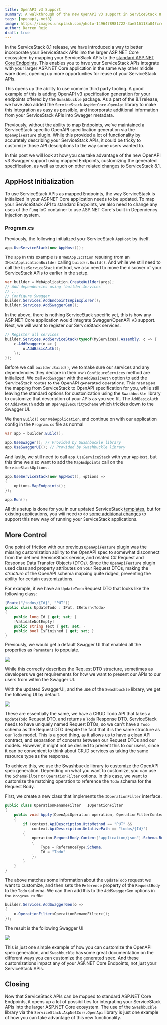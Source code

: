 ```yaml
---
title: OpenAPI v3 Support
summary: A walkthrough of the new OpenAPI v3 support in ServiceStack 8.1
tags: [openapi,.net8]
image: https://images.unsplash.com/photo-1496478981722-3ae516118a04?crop=entropy&fit=crop&h=1000&w=2000
author: Darren Reid
draft: true
---
```


In the ServiceStack 8.1 release, we have introduced a way to better incorporate your ServiceStack APIs into the larger ASP.NET Core ecosystem by mapping your ServiceStack APIs to the [standard ASP.NET Core Endpoints](https://learn.microsoft.com/en-us/aspnet/core/fundamentals/routing?view=aspnetcore-8.0#endpoints). This enables you to have your ServiceStack APIs integrate with your larger ASP.NET Core application in the same way other middle ware does, opening up more opportunities for reuse of your ServiceStack APIs.

This opens up the ability to use common third party tooling. A good example of this is adding OpenAPI v3 specification generation for your endpoints offered by the `Swashbuckle` package. As a part of the 8.1 release, we have also added the `ServiceStack.AspNetCore.OpenApi` library to make this integration as easy as possible, and incorporate additional information from your ServiceStack APIs into Swagger metadata.

Previously, without the ability to map Endpoints, we've maintained a ServiceStack specific OpenAPI specification generation via the `OpenApiFeature` plugin. While this provided a lot of functionality by accurately describing your ServiceStack APIs, it could be tricky to customize those API descriptions to the way some users wanted to.

In this post we will look at how you can take advantage of the new OpenAPI v3 Swagger support using mapped Endpoints, customizing the generated specification, as well as touch on other related changes to ServiceStack 8.1.

## AppHost Initialization

To use ServiceStack APIs as mapped Endpoints, the way ServiceStack is initialized in your ASPNET Core application needs to be updated. To map your ServiceStack API to standard Endpoints, we also need to change any uses of the `Funq` IoC container to use ASP.NET Core's built in Dependency Injection system.

### Program.cs

Previously, the following initialized your ServiceStack `AppHost` by itself.

```csharp
app.UseServiceStack(new AppHost());
```

The `app` in this example is a `WebApplication` resulting from an `IHostApplicationBuilder` calling `builder.Build()`. And while we still need to call the `UseServiceStack` method, we also need to move the discover of your ServiceStack APIs to earlier in the setup.

```csharp
var builder = WebApplication.CreateBuilder(args);
// Add dependencies using `builder.Services`
// ...
// Configure Swagger
builder.Services.AddEndpointsApiExplorer();
builder.Services.AddSwaggerGen();
```

In the above, there is nothing ServiceStack specific yet, this is how any ASP.NET Core application would integrate Swagger/OpenAPI v3 support. Next, we will want to register our ServiceStack services.

```csharp
// Register all services
builder.Services.AddServiceStack(typeof(MyServices).Assembly, c => {
    c.AddSwagger(o => {
        o.AddBasicAuth();
    });
});
```

Before we call `builder.Build()`, we to make sure our services and any dependencies they declare in their own `ConfigureServices` method are initialized. We call `AddSwagger` with the `AddBasicAuth` option to add the ServiceStack routes to the OpenAPI generated operations. This manages the mapping from ServiceStack to OpenAPI specification for you, while still leaving the standard options for customization using the `Swashbuckle` library to customize that description of your APIs as you see fit. The `AddBasicAuth` or `AddJwtAuth` adds an `OpenApiSecurityScheme` which trickles down to the Swagger UI.

We then `Build()` our `WebApplication`, and continue on with our application config in the `Program.cs` file as normal.

```csharp
var app = builder.Build();

app.UseSwagger(); // Provided by Swashbuckle library
app.UseSwaggerUI(); // Provided by Swashbuckle library
```

And lastly, we still need to call `app.UseServiceStack` with your `AppHost`, but this time we also want to add the `MapEndpoints` call on the `ServiceStackOptions`.

```csharp
app.UseServiceStack(new AppHost(), options =>
{
    options.MapEndpoints();
});

app.Run();
```

All this setup is done for you in our updated ServiceStack [templates](https://github.com/NetCoreTemplates), but for existing applications, you will need to do [some additional changes](#TODO_migration_docs) to support this new way of running your ServiceStack applications.

## More Control

One point of friction with our previous `OpenApiFeature` plugin was the missing customization ability to the OpenAPI spec to somewhat disconnect from the defined ServiceStack service, and related C# Request and Response Data Transfer Objects (DTOs). Since the `OpenApiFeature` plugin used class and property attributes on your Request DTOs, making the *structure* of the OpenAPI schema mapping quite ridged, preventing the ability for certain customizations.

For example, if we have an `UpdateTodo` Request DTO that looks like the following class:

```csharp
[Route("/todos/{Id}", "PUT")]
public class UpdateTodo : IPut, IReturn<Todo>
{
    public long Id { get; set; }
    [ValidateNotEmpty]
    public string Text { get; set; }
    public bool IsFinished { get; set; }
}
```

Previously, we would get a default Swagger UI that enabled all the properties as `Paramters` to populate.

![](/img/posts/openapi-v3/openapi-v2-defaults.png)

While this correctly describes the Request DTO structure, sometimes as developers we get requirements for how we want to present our APIs to our users from within the Swagger UI. 

With the updated SwaggerUI, and the use of the `Swashbuckle` library, we get the following UI by default.

![](/img/posts/openapi-v3/openapi-v3-defaults-application-json.png)

These are essentially the same, we have a CRUD Todo API that takes a `UpdateTodo` Request DTO, and returns a `Todo` Response DTO. ServiceStack needs to have uniquely named Request DTOs, so we can't have a `Todo` schema as the Request DTO despite the fact that it is the same structure as our `Todo` model. 
This is a good thing, as it allows us to have a clean API contract, and separation of concerns between our Request DTOs and our models. 
However, it might not be desired to present this to our users, since it can be convenient to think about CRUD services as taking the same resource type as the response.

To achieve this, we use the Swashbuckle library to customize the OpenAPI spec generation. Depending on what you want to customize, you can use the `SchemaFilter` or `OperationFilter` options. In this case, we want to customize the matching operation to reference the `Todo` schema for the Request Body.

First, we create a new class that implements the `IOperationFilter` interface.

```csharp
public class OperationRenameFilter : IOperationFilter
{
    public void Apply(OpenApiOperation operation, OperationFilterContext context)
    {
        if (context.ApiDescription.HttpMethod == "PUT" &&
            context.ApiDescription.RelativePath == "todos/{Id}")
        {
            operation.RequestBody.Content["application/json"].Schema.Reference = new OpenApiReference
            {
                Type = ReferenceType.Schema,
                Id = "Todo"
            };
        }
    }
}
```

The above matches some information about the `UpdateTodo` request we want to customize, and then sets the `Reference` property of the `RequestBody` to the `Todo` schema.
We can then add this to the `AddSwaggerGen` options in the `Program.cs` file.

```csharp
builder.Services.AddSwaggerGen(o =>
{
    o.OperationFilter<OperationRenameFilter>();
});
```

The result is the following Swagger UI.

![](/img/posts/openapi-v3/openapi-v3-customized-application-json.png)

This is just one simple example of how you can customize the OpenAPI spec generation, and `Swashbuckle` has some great documentation on the different ways you can customize the generated spec.
And these customizations impact any of your ASP.NET Core Endpoints, not just your ServiceStack APIs.

## Closing

Now that ServiceStack APIs can be mapped to standard ASP.NET Core Endpoints, it opens up a lot of possibilities for integrating your ServiceStack APIs into the larger ASP.NET Core ecosystem. 
The use of the `Swashbuckle` library via the `ServiceStack.AspNetCore.OpenApi` library is just one example of how you can take advantage of this new functionality.


